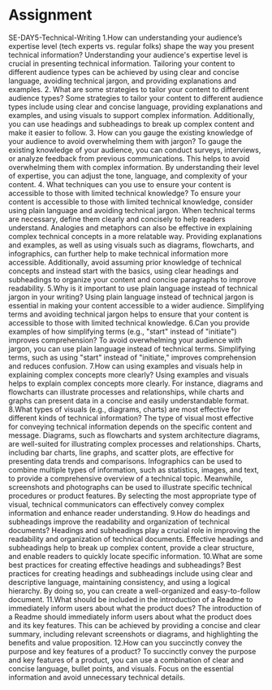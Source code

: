 # Assignment
SE-DAY5-Technical-Writing
1.How can understanding your audience’s expertise level (tech experts vs. regular folks) shape the way you present technical information?
 Understanding your audience's expertise level is crucial in presenting technical information. Tailoring your content to different audience types can be achieved by using clear and concise language, avoiding technical jargon, and providing explanations and examples.
2. What are some strategies to tailor your content to different audience types?
Some strategies to tailor your content to different audience types include using clear and concise language, providing explanations and examples, and using visuals to support complex information. Additionally, you can use headings and subheadings to break up complex content and make it easier to follow.
3. How can you gauge the existing knowledge of your audience to avoid overwhelming them with jargon?
 To gauge the existing knowledge of your audience, you can conduct surveys, interviews, or analyze feedback from previous communications. This helps to avoid overwhelming them with complex information. By understanding their level of expertise, you can adjust the tone, language, and complexity of your content.
4. What techniques can you use to ensure your content is accessible to those with limited technical knowledge?
To ensure your content is accessible to those with limited technical knowledge, consider using plain language and avoiding technical jargon. When technical terms are necessary, define them clearly and concisely to help readers understand. Analogies and metaphors can also be effective in explaining complex technical concepts in a more relatable way. Providing explanations and examples, as well as using visuals such as diagrams, flowcharts, and infographics, can further help to make technical information more accessible. Additionally, avoid assuming prior knowledge of technical concepts and instead start with the basics, using clear headings and subheadings to organize your content and concise paragraphs to improve readability.
5.Why is it important to use plain language instead of technical jargon in your writing?
Using plain language instead of technical jargon is essential in making your content accessible to a wider audience. Simplifying terms and avoiding technical jargon helps to ensure that your content is accessible to those with limited technical knowledge.
6.Can you provide examples of how simplifying terms (e.g., "start" instead of "initiate") improves comprehension?
To avoid overwhelming your audience with jargon, you can use plain language instead of technical terms. Simplifying terms, such as using "start" instead of "initiate," improves comprehension and reduces confusion.
7.How can using examples and visuals help in explaining complex concepts more clearly?
Using examples and visuals helps to explain complex concepts more clearly. For instance, diagrams and flowcharts can illustrate processes and relationships, while charts and graphs can present data in a concise and easily understandable format.
8.What types of visuals (e.g., diagrams, charts) are most effective for different kinds of technical information?
The type of visual most effective for conveying technical information depends on the specific content and message. Diagrams, such as flowcharts and system architecture diagrams, are well-suited for illustrating complex processes and relationships. Charts, including bar charts, line graphs, and scatter plots, are effective for presenting data trends and comparisons. Infographics can be used to combine multiple types of information, such as statistics, images, and text, to provide a comprehensive overview of a technical topic. Meanwhile, screenshots and photographs can be used to illustrate specific technical procedures or product features. By selecting the most appropriate type of visual, technical communicators can effectively convey complex information and enhance reader understanding.
9.How do headings and subheadings improve the readability and organization of technical documents?
 Headings and subheadings play a crucial role in improving the readability and organization of technical documents. Effective headings and subheadings help to break up complex content, provide a clear structure, and enable readers to quickly locate specific information.
10.What are some best practices for creating effective headings and subheadings?
 Best practices for creating headings and subheadings include using clear and descriptive language, maintaining consistency, and using a logical hierarchy. By doing so, you can create a well-organized and easy-to-follow document.
11.What should be included in the introduction of a Readme to immediately inform users about what the product does?
The introduction of a Readme should immediately inform users about what the product does and its key features. This can be achieved by providing a concise and clear summary, including relevant screenshots or diagrams, and highlighting the benefits and value proposition.
12.How can you succinctly convey the purpose and key features of a product?
To succinctly convey the purpose and key features of a product, you can use a combination of clear and concise language, bullet points, and visuals. Focus on the essential information and avoid unnecessary technical details.
